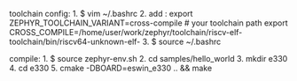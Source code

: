 toolchain config:
    1. $ vim ~/.bashrc
    2. add :
        export ZEPHYR_TOOLCHAIN_VARIANT=cross-compile
        # your toolchain path
        export CROSS_COMPILE=/home/user/work/zephyr/toolchain/riscv-elf-toolchain/bin/riscv64-unknown-elf-
    3. $ source ~/.bashrc

compile:
    1. $ source zephyr-env.sh
    2. cd samples/hello_world
    3. mkdir e330
    4. cd e330
    5. cmake -DBOARD=eswin_e330 .. && make